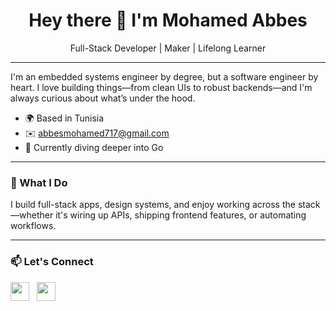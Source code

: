<h1 align="center">Hey there 👋 I'm Mohamed Abbes</h1>

<p align="center">Full-Stack Developer | Maker | Lifelong Learner</p>

---

I'm an embedded systems engineer by degree, but a software engineer by heart. I love building things—from clean UIs to robust backends—and I'm always curious about what’s under the hood.

- 🌍 Based in Tunisia  
- ✉️ [abbesmohamed717@gmail.com](mailto:abbesmohamed717@gmail.com)  
- 🧠 Currently diving deeper into Go

---

### 🔧 What I Do

I build full-stack apps, design systems, and enjoy working across the stack—whether it's wiring up APIs, shipping frontend features, or automating workflows.

---

### 📫 Let's Connect

<p>
  <a href="https://github.com/abbesm0hamed" target="_blank"><img src="https://raw.githubusercontent.com/danielcranney/readme-generator/main/public/icons/socials/github.svg" width="30" /></a>
  &nbsp;
  <a href="https://www.linkedin.com/in/abbes-mohamed-4084b516b/" target="_blank"><img src="https://raw.githubusercontent.com/danielcranney/readme-generator/main/public/icons/socials/linkedin.svg" width="30" /></a>
</p>
